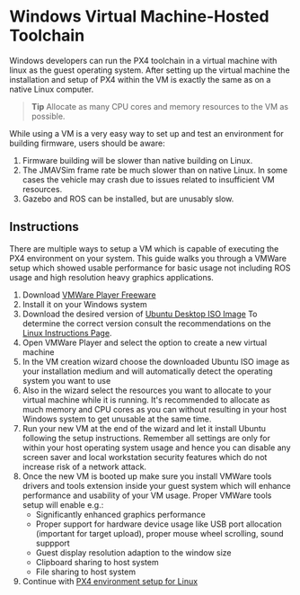 # Windows Virtual Machine-Hosted Toolchain

Windows developers can run the PX4 toolchain in a virtual machine with linux as the guest operating system. After setting up the virtual machine the installation and setup of PX4 within the VM is exactly the same as on a native Linux computer.

> **Tip** Allocate as many CPU cores and memory resources to the VM as possible.

While using a VM is a very easy way to set up and test an environment for building firmware, users should be aware:
1. Firmware building will be slower than native building on Linux.
1. The JMAVSim frame rate be much slower than on native Linux. In some cases the vehicle may crash due to issues related to insufficient VM resources.
1. Gazebo and ROS can be installed, but are unusably slow.

## Instructions

There are multiple ways to setup a VM which is capable of executing the PX4 environment on your system. This guide walks you through a VMWare setup which showed usable performance for basic usage not including ROS usage and high resolution heavy graphics applications.

1. Download [VMWare Player Freeware](https://www.vmware.com/products/workstation-player/workstation-player-evaluation.html)
1. Install it on your Windows system
1. Download the desired version of [Ubuntu Desktop ISO Image](https://www.ubuntu.com/download/desktop) To determine the correct version consult the recommendations on the [Linux Instructions Page](../setup/dev_env_linux.md).
1. Open VMWare Player and select the option to create a new virtual machine
1. In the VM creation wizard choose the downloaded Ubuntu ISO image as your installation medium and will automatically detect the operating system you want to use
1. Also in the wizard select the resources you want to allocate to your virtual machine while it is running. It's recommended to allocate as much memory and CPU cores as you can without resulting in your host Windows system to get unusable at the same time.
1. Run your new VM at the end of the wizard and let it install Ubuntu following the setup instructions. Remember all settings are only for within your host operating system usage and hence you can disable any screen saver and local workstation security features which do not increase risk of a network attack.
1. Once the new VM is booted up make sure you install VMWare tools drivers and tools extension inside your guest system which will enhance performance and usability of your VM usage. Proper VMWare tools setup will enable e.g.:
    * Significantly enhanced graphics performance
    * Proper support for hardware device usage like USB port allocation (important for target upload), proper mouse wheel scrolling, sound suppport
    * Guest display resolution adaption to the window size
    * Clipboard sharing to host system
    * File sharing to host system
1. Continue with [PX4 environment setup for Linux](../setup/dev_env_linux.md)
